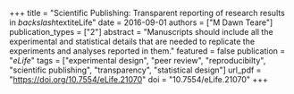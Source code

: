 +++
title = "Scientific Publishing: Transparent reporting of research results in $backslash$textiteLife"
date = 2016-09-01
authors = ["M Dawn Teare"]
publication_types = ["2"]
abstract = "Manuscripts should include all the experimental and statistical details that are needed to replicate the experiments and analyses reported in them."
featured = false
publication = "*eLife*"
tags = ["experimental design", "peer review", "reproducibilty", "scientific publishing", "transparency", "statistical design"]
url_pdf = "https://doi.org/10.7554/eLife.21070"
doi = "10.7554/eLife.21070"
+++

